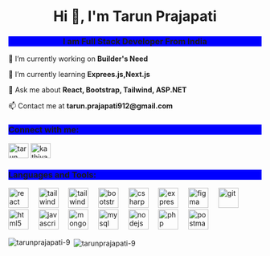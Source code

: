 <style>
  a {
    text-decoration: none;
  }
  h3{
    background-color: blue;
  }
</style>

<h1 align="center">Hi 👋, I'm Tarun Prajapati</h1>
<h3 align="center">I am Full Stack Developer From India</h3>

<p>🔭 I’m currently working on <b>Builder's Need</b></p>
<p>🌱 I’m currently learning <b>Exprees.js,Next.js</b></p>
<p>💬 Ask me about <b>React, Bootstrap, Tailwind, ASP.NET</b></p>
<p>📫 Contact me at <b>tarun.prajapati912@gmail.com</b></p>

<h3 align="left">Connect with me:</h3>
<p align="left">
  <a
    href="https://www.linkedin.com/in/tarun-prajapati-82686024a"
    target="_blank"
      align="center"
      src="https://www.svgrepo.com/show/9911/linkedin.svg"
      alt="tarun prajapati"
      height="30"
      width="40"
  /></a>
  <a
    href="https://www.facebook.com/tarun.prajapati.73932?mibextid=ZbWKwL"
    target="_blank"
    ><img
      align="center"
      src="https://www.svgrepo.com/show/475647/facebook-color.svg"
      alt="tarun prajapati"
      height="30"
      width="40"
  /></a>
  <a href="https://instagram.com/kathiyawadi__09" target="_blank"
    ><img
      align="center"
      src="https://www.svgrepo.com/show/452229/instagram-1.svg"
      alt="kathiyawadi__09"
      height="30"
      width="40"
  /></a>
</p>

<h3 align="left">Languages and Tools:</h3>
<p align="left">
  <a href="https://reactjs.org/" target="_blank" rel="noreferrer">
    <img
      src="https://www.svgrepo.com/show/452092/react.svg"
      alt="react"
      width="40"
      height="40"
    />
  </a>
  &nbsp;&nbsp;&nbsp;
  <a href="https://tailwindcss.com/" target="_blank" rel="noreferrer">
    <img
      src="https://www.vectorlogo.zone/logos/tailwindcss/tailwindcss-icon.svg"
      alt="tailwind"
      width="40"
      height="40"
    />
  </a>
  &nbsp;&nbsp;&nbsp;
  <a href="https://mui.com/material-ui/" target="_blank" rel="noreferrer">
    <img
      src="https://www.svgrepo.com/show/354048/material-ui.svg"
      alt="tailwind"
      width="40"
      height="40"
    />
  </a>
  &nbsp;&nbsp;&nbsp;
  <a href="https://getbootstrap.com" target="_blank" rel="noreferrer">
    <img
      src="https://www.svgrepo.com/show/303293/bootstrap-4-logo.svg"
      alt="bootstrap"
      width="40"
      height="40"
    />
  </a>
  &nbsp;&nbsp;&nbsp;
  <a href="https://www.w3schools.com/cs/" target="_blank" rel="noreferrer">
    <img
      src="https://www.svgrepo.com/show/353622/c-sharp.svg"
      alt="csharp"
      width="40"
      height="40"
    />
  </a>
  &nbsp;&nbsp;&nbsp;
  <a href="https://expressjs.com" target="_blank" rel="noreferrer">
    <img
      src="https://www.vectorlogo.zone/logos/expressjs/expressjs-icon.svg"
      alt="express"
      width="40"
      height="40"
    />
  </a>
  &nbsp;&nbsp;&nbsp;
  <a href="https://www.figma.com/" target="_blank" rel="noreferrer">
    <img
      src="https://www.vectorlogo.zone/logos/figma/figma-icon.svg"
      alt="figma"
      width="40"
      height="40"
    />
  </a>
  &nbsp;&nbsp;&nbsp;
  <a href="https://git-scm.com/" target="_blank" rel="noreferrer">
    <img
      src="https://www.vectorlogo.zone/logos/git-scm/git-scm-icon.svg"
      alt="git"
      width="40"
      height="40"
    />
  </a>
  &nbsp;&nbsp;&nbsp;
  <a href="https://www.w3.org/html/" target="_blank" rel="noreferrer">
    <img
      src="https://www.svgrepo.com/show/303205/html-5-logo.svg"
      alt="html5"
      width="40"
      height="40"
    />
  </a>
  &nbsp;&nbsp;&nbsp;
  <a
    href="https://developer.mozilla.org/en-US/docs/Web/JavaScript"
    target="_blank"
    rel="noreferrer"
  >
    <img
      src="https://www.svgrepo.com/show/353925/javascript.svg"
      alt="javascript"
      width="40"
      height="40"
    />
  </a>
  &nbsp;&nbsp;&nbsp;
  <a href="https://www.mongodb.com/" target="_blank" rel="noreferrer">
    <img
      src="https://www.svgrepo.com/show/331488/mongodb.svg"
      alt="mongodb"
      width="40"
      height="40"
    />
  </a>
  &nbsp;&nbsp;&nbsp;
  <a href="https://www.mysql.com/" target="_blank" rel="noreferrer">
    <img
      src="https://www.svgrepo.com/show/439233/mysql.svg"
      alt="mysql"
      width="40"
      height="40"
    />
  </a>
  &nbsp;&nbsp;&nbsp;
  <a href="https://nodejs.org" target="_blank" rel="noreferrer">
    <img
      src="https://www.svgrepo.com/show/452075/node-js.svg"
      alt="nodejs"
      width="40"
      height="40"
    />
  </a>
  &nbsp;&nbsp;&nbsp;
  <a href="https://www.php.net" target="_blank" rel="noreferrer">
    <img
      src="https://www.svgrepo.com/show/354180/php.svg"
      alt="php"
      width="40"
      height="40"
    />
  </a>
  &nbsp;&nbsp;&nbsp;
  <a href="https://postman.com" target="_blank" rel="noreferrer">
    <img
      src="https://www.vectorlogo.zone/logos/getpostman/getpostman-icon.svg"
      alt="postman"
      width="40"
      height="40"
    />
  </a>
</p>

<p>
  <img
    align="left"
    src="https://github-readme-stats.vercel.app/api/top-langs?username=tarunprajapati-9&show_icons=true&locale=en&layout=compact"
    alt="tarunprajapati-9"
  />
</p>

<p>
  &nbsp;<img
    align="center"
    src="https://github-readme-stats.vercel.app/api?username=tarunprajapati-9&show_icons=true&locale=en"
    alt="tarunprajapati-9"
  />
</p>


